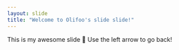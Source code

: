 ```yaml
---
layout: slide
title: "Welcome to Olifoo's slide slide!"
---
```

This is my awesome slide :tada:
Use the left arrow to go back!
